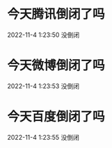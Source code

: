 # 今天腾讯倒闭了吗

2022-11-4 1:23:50 没倒闭

# 今天微博倒闭了吗

2022-11-4 1:23:53 没倒闭

# 今天百度倒闭了吗

2022-11-4 1:23:55 没倒闭

